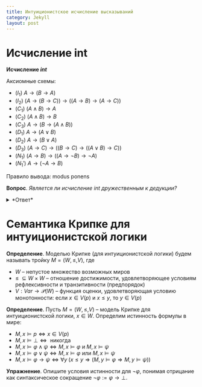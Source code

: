 ```yaml
---
title: Интуиционистское исчисление высказываний
category: Jekyll
layout: post
---
```


# Исчисление int
**Исчисление $int$** 

Аксиомные схемы:
* ($I_1$) $A \to (B \to A)$
* ($I_2$) $(A \to (B \to C)) \to ((A \to B) \to (A \to C))$	
* ($C_1$) $(A \wedge B) \to A$
* ($C_2$) $(A \wedge B) \to B$
* ($C_3$) $A \to (B \to (A \wedge B))$
* ($D_1$) $A \to (A \vee B)$
* ($D_2$) $A \to (B \vee A)$
* ($D_3$) $(A \to C) \to ((B \to C) \to  ((A \vee B) \to C))$
* ($N_1$) $(A \to B) \to ((A \to \neg B) \to \neg A)$
* ($N_1'$) $A \to ( \neg A  \to B)$

Правило вывода: modus ponens	

**Вопрос**. *Является ли исчисление $int$ дружественным к дедукции?*
<details> <summary> *Ответ* </summary>
Да, поскольку $int$ содержит аксиомные схемы ($I_1$), ($I_2$) и правило вывода modus ponens.
</details>


# Cемантика Крипке для интуиционистской логики

**Определение**. Моделью Крипке (для интуиционистской логики) будем называть тройку $M = (W, \leq, V)$, где
- $W$ – непустое множество возможных миров
- $\leq \; \subseteq W \times W$ – отношение достижимости, удовлетворяющее условиям рефлексивности и транзитивности (предпорядок)
- $V: Var \to \mathcal{P}(W)$ – функция оценки, удовлетворяющая условию монотонности: если $x \in V(p)$ и  $x \leq y$, то $y \in V(p)$	

**Определение**. Пусть $M = (W, \leq, V)$ – модель Крипке для интуиционистской логики, $x \in W$. Определим истинность формулы в мире: 
- $M, x \models p \iff x \in V(p)$
- $M, x \models \bot \iff  \text{ никогда }$
- $M, x \models \varphi \wedge \psi \iff M, x \models \varphi \text{ и }  M, x \models \psi$
- $M, x \models \varphi \vee \psi \iff M, x \models \varphi \text{ или }  M, x \models \psi$
- $M, x \models \varphi \to\psi \iff \forall y \; (x \leq y \Rightarrow  (M, y \models \varphi \Rightarrow M, y \models \psi))$

 
**Упражнение**. Опишите условия истинности для $\neg \varphi$, понимая отрицание как синтаксическое сокращение $\neg \varphi:= \varphi \to \bot$. 
